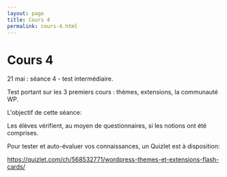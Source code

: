 ```yaml
---
layout: page
title: Cours 4
permalink: cours-4.html
---
```


# Cours 4

21 mai : séance 4 - test intermédiaire.

Test portant sur les 3 premiers cours : thèmes, extensions, la communauté WP.

L'objectif de cette séance:

Les élèves vérifient, au moyen de questionnaires, si les notions ont été comprises.

Pour tester et auto-évaluer vos connaissances, un Quizlet est à disposition:

https://quizlet.com/ch/568532771/wordpress-themes-et-extensions-flash-cards/